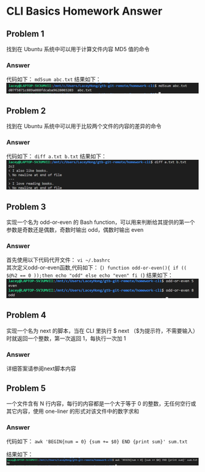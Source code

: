 # CLI Basics Homework Answer
## Problem 1
找到在 Ubuntu 系统中可以用于计算文件内容 MD5 值的命令
### Answer
代码如下：
 `md5sum abc.txt`
结果如下：
![avatar](images/3.png)



## Problem 2
找到在 Ubuntu 系统中可以用于比较两个文件的内容的差异的命令
### Answer
代码如下：
`diff a.txt b.txt`
结果如下：
![avatar](images/4.png)

## Problem 3
实现一个名为 odd-or-even 的 Bash function，可以用来判断给其提供的第一个参数是奇数还是偶数，奇数时输出 odd，偶数时输出 even
### Answer
首先使用以下代码代开文件：
 `vi ~/.bashrc`  
其次定义odd-or-even函数,代码如下：
(```)
  function odd-or-even(){
if (( $@%2 == 0 ));then
        echo "odd"
else
        echo "even"
fi
(```)
结果如下：
![avatar](images/2.png)

## Problem 4
实现一个名为 next 的脚本，当在 CLI 里执行 $ next （$为提示符，不需要输入）时就返回一个整数，第一次返回 1，每执行一次加 1
### Answer
详细答案请参阅next脚本内容

## Problem 5
一个文件含有 N 行内容，每行的内容都是一个大于等于 0 的整数，无任何空行或其它内容，使用 one-liner 的形式对该文件中的数字求和
### Answer
代码如下：
 `awk 'BEGIN{num = 0} {sum += $0} END {print sum}' sum.txt`  

结果如下：
![avatar](images/1.png)
